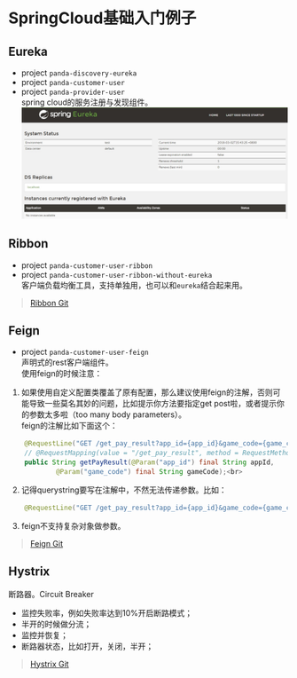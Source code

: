 # SpringCloud基础入门例子

## Eureka
* project `panda-discovery-eureka`
* project `panda-customer-user`
* project `panda-provider-user` <br>
spring cloud的服务注册与发现组件。<br>
![](https://github.com/kyo-qin/panda/blob/master/panda-resources/images/eureka01.jpg)

## Ribbon
* project `panda-customer-user-ribbon`
* project `panda-customer-user-ribbon-without-eureka` <br>
客户端负载均衡工具，支持单独用，也可以和`eureka`结合起来用。<br>
>[Ribbon Git](https://github.com/Netflix/ribbon/wiki/Working-with-load-balancers)

## Feign
* project `panda-customer-user-feign` <br>
声明式的rest客户端组件。<br>
使用feign的时候注意：<br>
1. 如果使用自定义配置类覆盖了原有配置，那么建议使用feign的注解，否则可能导致一些莫名其妙的问题，比如提示你方法要指定get post啦，或者提示你的参数太多啦（too many body parameters）。<br>
feign的注解比如下面这个：<br>
```java
    @RequestLine("GET /get_pay_result?app_id={app_id}&game_code={game_code}") // 不用这个注解的话，在使用覆盖配置类的情况下会报错
    // @RequestMapping(value = "/get_pay_result", method = RequestMethod.GET)
    public String getPayResult(@Param("app_id") final String appId,
            @Param("game_code") final String gameCode);<br>
```
2. 记得querystring要写在注解中，不然无法传递参数。比如：<br>
```java
    @RequestLine("GET /get_pay_result?app_id={app_id}&game_code={game_code}") //app_id和game_code需要指定。
```
3. feign不支持复杂对象做参数。<br>
>[Feign Git](https://github.com/OpenFeign/feign)

## Hystrix
断路器。Circuit Breaker<br>
* 监控失败率，例如失败率达到10%开启断路模式；
* 半开的时候做分流；
* 监控并恢复；
* 断路器状态，比如打开，关闭，半开；

>[Hystrix Git](https://github.com/Netflix/Hystrix)

